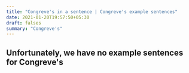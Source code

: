 ```yaml
---
title: "Congreve's in a sentence | Congreve's example sentences"
date: 2021-01-20T19:57:50+05:30
draft: falses
summary: "Congreve's"
---
```

## Unfortunately, we have no example sentences for Congreve's                 
